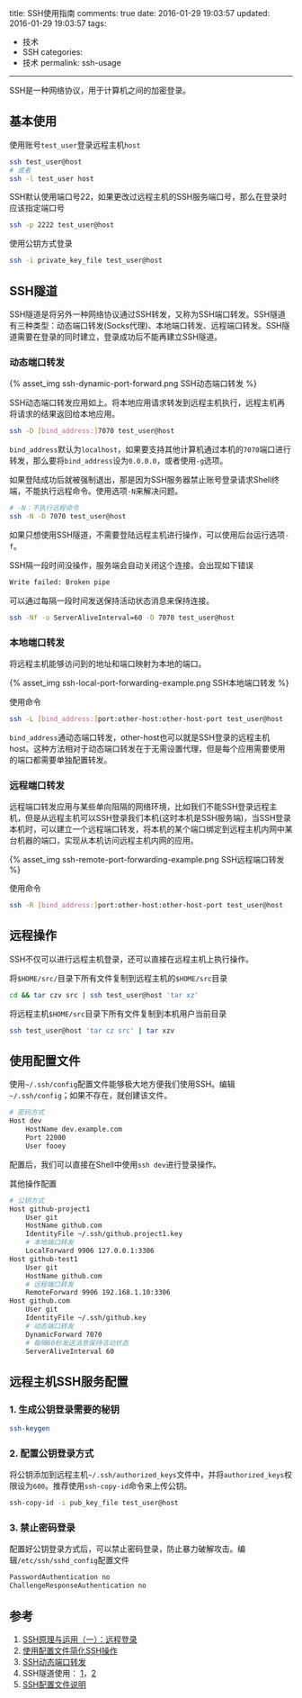 title: SSH使用指南
comments: true
date: 2016-01-29 19:03:57
updated: 2016-01-29 19:03:57
tags:
  - 技术
  - SSH
categories:
  - 技术
permalink: ssh-usage
---

SSH是一种网络协议，用于计算机之间的加密登录。

## 基本使用

使用账号`test_user`登录远程主机`host`
``` bash
ssh test_user@host
# 或者
ssh -l test_user host
```

SSH默认使用端口号22，如果更改过远程主机的SSH服务端口号，那么在登录时应该指定端口号
``` bash
ssh -p 2222 test_user@host
```

<!-- more -->

使用公钥方式登录
``` bash
ssh -i private_key_file test_user@host
```

## SSH隧道

SSH隧道是将另外一种网络协议通过SSH转发，又称为SSH端口转发。SSH隧道有三种类型：动态端口转发(Socks代理)、本地端口转发、远程端口转发。SSH隧道需要在登录的同时建立，登录成功后不能再建立SSH隧道。

### 动态端口转发

{% asset_img ssh-dynamic-port-forward.png SSH动态端口转发 %}

SSH动态端口转发应用如上。将本地应用请求转发到远程主机执行，远程主机再将请求的结果返回给本地应用。

``` bash
ssh -D [bind_address:]7070 test_user@host
```

`bind_address`默认为`localhost`，如果要支持其他计算机通过本机的`7070`端口进行转发，那么要将`bind_address`设为`0.0.0.0`，或者使用`-g`选项。

如果登陆成功后就被强制退出，那是因为SSH服务器禁止账号登录请求Shell终端，不能执行远程命令。使用选项`-N`来解决问题。

``` bash
# -N：不执行远程命令
ssh -N -D 7070 test_user@host
```

如果只想使用SSH隧道，不需要登陆远程主机进行操作，可以使用后台运行选项`-f`。

SSH隔一段时间没操作，服务端会自动关闭这个连接。会出现如下错误

``` bash
Write failed: Broken pipe
```

可以通过每隔一段时间发送保持活动状态消息来保持连接。

``` bash
ssh -Nf -o ServerAliveInterval=60 -D 7070 test_user@host
```

### 本地端口转发

将远程主机能够访问到的地址和端口映射为本地的端口。

{% asset_img ssh-local-port-forwarding-example.png SSH本地端口转发 %}

使用命令

``` bash
ssh -L [bind_address:]port:other-host:other-host-port test_user@host
```

`bind_address`通动态端口转发，other-host也可以就是SSH登录的远程主机host。这种方法相对于动态端口转发在于无需设置代理，但是每个应用需要使用的端口都需要单独配置转发。

### 远程端口转发

远程端口转发应用与某些单向阻隔的网络环境，比如我们不能SSH登录远程主机，但是从远程主机可以SSH登录我们本机(这时本机是SSH服务端)，当SSH登录本机时，可以建立一个远程端口转发，将本机的某个端口绑定到远程主机内网中某台机器的端口，实现从本机访问远程主机内网的应用。

{% asset_img ssh-remote-port-forwarding-example.png SSH远程端口转发 %}

使用命令

``` bash
ssh -R [bind_address:]port:other-host:other-host-port test_user@host
```

## 远程操作

SSH不仅可以进行远程主机登录，还可以直接在远程主机上执行操作。

将`$HOME/src/`目录下所有文件复制到远程主机的`$HOME/src`目录
``` bash
cd && tar czv src | ssh test_user@host 'tar xz'
```

将远程主机`$HOME/src`目录下所有文件复制到本机用户当前目录
``` bash
ssh test_user@host 'tar cz src' | tar xzv
```

## 使用配置文件

使用`~/.ssh/config`配置文件能够极大地方便我们使用SSH。编辑`~/.ssh/config`；如果不存在，就创建该文件。

``` bash
# 密码方式
Host dev
    HostName dev.example.com
    Port 22000
    User fooey
```
配置后，我们可以直接在Shell中使用`ssh dev`进行登录操作。

其他操作配置
``` bash
# 公钥方式
Host github-project1
    User git
    HostName github.com
    IdentityFile ~/.ssh/github.project1.key
    # 本地端口转发
    LocalForward 9906 127.0.0.1:3306
Host github-test1
    User git
    HostName github.com
    # 远程端口转发
    RemoteForward 9906 192.168.1.10:3306
Host github.com
    User git
    IdentityFile ~/.ssh/github.key
    # 动态端口转发
    DynamicForward 7070
    # 每隔60秒发送消息保持活动状态
    ServerAliveInterval 60
```

## 远程主机SSH服务配置

### 1. 生成公钥登录需要的秘钥

``` bash
ssh-keygen
```

### 2. 配置公钥登录方式

将公钥添加到远程主机`~/.ssh/authorized_keys`文件中，并将`authorized_keys`权限设为`600`。推荐使用`ssh-copy-id`命令来上传公钥。
``` bash
ssh-copy-id -i pub_key_file test_user@host
```

### 3. 禁止密码登录

配置好公钥登录方式后，可以禁止密码登录，防止暴力破解攻击。编辑`/etc/ssh/sshd_config`配置文件
``` bash
PasswordAuthentication no
ChallengeResponseAuthentication no
```

## 参考
1. [SSH原理与运用（一）：远程登录](http://www.ruanyifeng.com/blog/2011/12/ssh_remote_login.html)
2. [使用配置文件简化SSH操作](http://nerderati.com/2011/03/17/simplify-your-life-with-an-ssh-config-file/)
3. [SSH动态端口转发](http://www.chenyudong.com/archives/linux-ssh-port-dynamic-forward.html)
4. SSH隧道使用： [1](http://codelife.me/blog/2012/12/09/three-types-of-ssh-turneling/)，[2](https://rufflewind.com/2014-03-02/ssh-port-forwarding/)
5. [SSH配置文件说明](http://linux.die.net/man/5/ssh_config)
